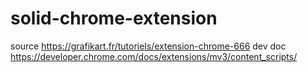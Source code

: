 # solid-chrome-extension

source https://grafikart.fr/tutoriels/extension-chrome-666
dev doc https://developer.chrome.com/docs/extensions/mv3/content_scripts/
